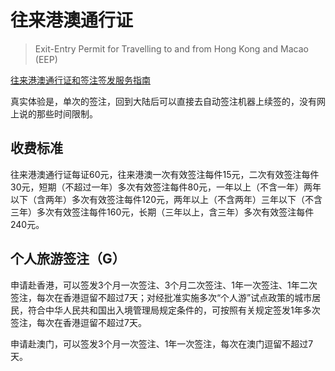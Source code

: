 # 往来港澳通行证

> Exit-Entry Permit for Travelling to and from Hong Kong and Macao (EEP)

[往来港澳通行证和签注签发服务指南](https://s.nia.gov.cn/mps/bszy/wlgaot/sqgowl/201903/t20190313_1002.html)

真实体验是，单次的签注，回到大陆后可以直接去自动签注机器上续签的，没有网上说的那些时间限制。

## 收费标准

往来港澳通行证每证60元，往来港澳一次有效签注每件15元，二次有效签注每件30元，短期（不超过一年）多次有效签注每件80元，一年以上（不含一年）两年以下（含两年）多次有效签注每件120元，两年以上（不含两年）三年以下（不含三年）多次有效签注每件160元，长期（三年以上，含三年）多次有效签注每件240元。

## 个人旅游签注（G）

申请赴香港，可以签发3个月一次签注、3个月二次签注、1年一次签注、1年二次签注，每次在香港逗留不超过7天；对经批准实施多次“个人游”试点政策的城市居民，符合中华人民共和国出入境管理局规定条件的，可按照有关规定签发1年多次签注，每次在香港逗留不超过7天。

申请赴澳门，可以签发3个月一次签注、1年一次签注，每次在澳门逗留不超过7天。
